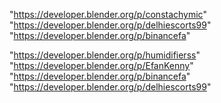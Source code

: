 "https://developer.blender.org/p/constachymic"
"https://developer.blender.org/p/delhiescorts99"
"https://developer.blender.org/p/binancefa"
 
"https://developer.blender.org/p/humidifierss"
"https://developer.blender.org/p/EfanKenny"
"https://developer.blender.org/p/binancefa"
"https://developer.blender.org/p/delhiescorts99"
 
